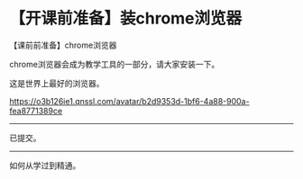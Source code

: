 # 【开课前准备】装chrome浏览器

【课前前准备】chrome浏览器

chrome浏览器会成为教学工具的一部分，请大家安装一下。

这是世界上最好的浏览器。

https://o3b126ie1.qnssl.com/avatar/b2d9353d-1bf6-4a88-900a-fea8771389ce

---

已提交。

---

如何从学过到精通。
